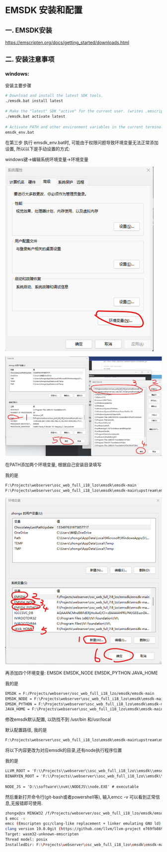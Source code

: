 # EMSDK 安装和配置

## 一. EMSDK安装

https://emscripten.org/docs/getting_started/downloads.html

## 二. 安装注意事项

### windows:

安装主要步骤

```sh
# Download and install the latest SDK tools.
./emsdk.bat install latest

# Make the "latest" SDK "active" for the current user. (writes .emscripten file)
./emsdk.bat activate latest

# Activate PATH and other environment variables in the current terminal
emsdk_env.bat
```

在第三步 执行 emsdk_env.bat时, 可能由于权限问题导致环境变量无法正常添加设置, 所以以下是手动设置的方式:

windows键->编辑系统环境变量->环境变量

![image-20240222112534120](emsdk安装配置.assets/image-20240222112534120.png)

![image-20240222112633732](emsdk安装配置.assets/image-20240222112633732.png)

在PATH添加两个环境变量, 根据自己安装目录填写

我的是

```txt
F:\Projects\webserver\osc_web_full_i18_lzo\emsdk\emsdk-main
F:\Projects\webserver\osc_web_full_i18_lzo\emsdk\emsdk-main\upstream\emscripten
```

![image-20240222112814222](emsdk安装配置.assets/image-20240222112814222.png)

再添加四个环境变量: EMSDK EMSDK_NODE EMSDK_PYTHON JAVA_HOME

我的是

```txt
EMSDK = F:/Projects/webserver/osc_web_full_i18_lzo/emsdk/emsdk-main
EMSDK_NODE = F:\Projects\webserver\osc_web_full_i18_lzo\emsdk\emsdk-main\node\16.20.0_64bit\bin\node.exe
EMSDK_PYTHON = F:\Projects\webserver\osc_web_full_i18_lzo\emsdk\emsdk-main\python\3.9.2-nuget_64bit\python.exe
JAVA_HOME = F:\Projects\webserver\osc_web_full_i18_lzo\emsdk\emsdk-main\java\8.152_64bit
```

修改emsdk默认配置, 以防找不到 /usr/bin 和/usr/local

默认配置路径, 我的是 

```txt
F:\Projects\webserver\osc_web_full_i18_lzo\emsdk\emsdk-main\upstream\emscripten\.emscripten
```

将以下内容更改为对应emsdk的目录,还有node执行程序位置

我的是

```txt
LLVM_ROOT = 'F:\\Projects\\webserver\\osc_web_full_i18_lzo\\emsdk\\emsdk-main\\upstream\\bin' # directory
BINARYEN_ROOT = 'F:\\Projects\\webserver\\osc_web_full_i18_lzo\\emsdk\\emsdk-main\\upstream' # directory

NODE_JS = 'D:\\software\\nvm\\NODEJS\\node.EXE' # executable
```

然后重新打开命令行(git-bash或者powershell等), 输入emcc -v 可以看到正常信息,无报错即可使用.

```sh
zhongx@zx MINGW32 /f/Projects/webserver/osc_web_full_i18_lzo/emsdk/emsdk-main/upstream/emscripten
$ emcc -v
emcc (Emscripten gcc/clang-like replacement + linker emulating GNU ld) 3.1.54 (a95c44ee924d02fa1498f846595485d27c31daa8)
clang version 19.0.0git (https://github.com/llvm/llvm-project e769fb8699e3fa8e40623764f7713bfc783b0330)
Target: wasm32-unknown-emscripten
Thread model: posix
InstalledDir: F:\Projects\webserver\osc_web_full_i18_lzo\emsdk\emsdk-main\upstream\bin

```

